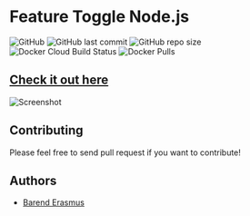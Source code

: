 # Feature Toggle Node.js

![GitHub](https://img.shields.io/github/license/xyzblocks/feature-toggle-nodejs) ![GitHub last commit](https://img.shields.io/github/last-commit/xyzblocks/feature-toggle-nodejs) ![GitHub repo size](https://img.shields.io/github/repo-size/xyzblocks/feature-toggle-nodejs) ![Docker Cloud Build Status](https://img.shields.io/docker/cloud/build/xyzblocks/feature-toggle-nodejs) ![Docker Pulls](https://img.shields.io/docker/pulls/xyzblocks/feature-toggle-nodejs)

## [Check it out here](https://feature-toggle.xyzblocks.dev)

![Screenshot](https://github.com/xyzblocks/feature-toggle-ui/raw/master/screenshot.png)

## Contributing

Please feel free to send pull request if you want to contribute!

## Authors

* [Barend Erasmus](https://github.com/hirebarend)